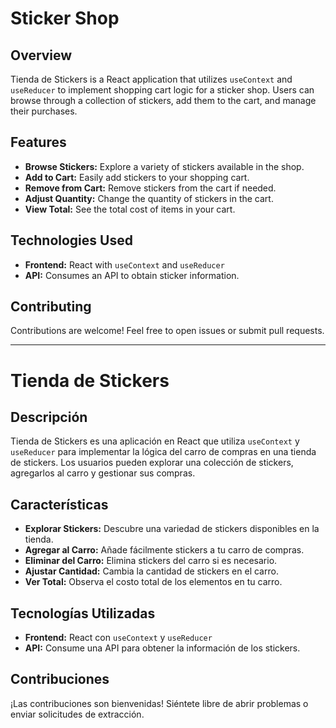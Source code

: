 # Sticker Shop

## Overview

Tienda de Stickers is a React application that utilizes `useContext` and `useReducer` to implement shopping cart logic for a sticker shop. Users can browse through a collection of stickers, add them to the cart, and manage their purchases.

## Features

- **Browse Stickers:** Explore a variety of stickers available in the shop.
- **Add to Cart:** Easily add stickers to your shopping cart.
- **Remove from Cart:** Remove stickers from the cart if needed.
- **Adjust Quantity:** Change the quantity of stickers in the cart.
- **View Total:** See the total cost of items in your cart.

## Technologies Used

- **Frontend:** React with `useContext` and `useReducer`
- **API:** Consumes an API to obtain sticker information.

## Contributing

Contributions are welcome! Feel free to open issues or submit pull requests.

---

# Tienda de Stickers

## Descripción

Tienda de Stickers es una aplicación en React que utiliza `useContext` y `useReducer` para implementar la lógica del carro de compras en una tienda de stickers. Los usuarios pueden explorar una colección de stickers, agregarlos al carro y gestionar sus compras.

## Características

- **Explorar Stickers:** Descubre una variedad de stickers disponibles en la tienda.
- **Agregar al Carro:** Añade fácilmente stickers a tu carro de compras.
- **Eliminar del Carro:** Elimina stickers del carro si es necesario.
- **Ajustar Cantidad:** Cambia la cantidad de stickers en el carro.
- **Ver Total:** Observa el costo total de los elementos en tu carro.

## Tecnologías Utilizadas

- **Frontend:** React con `useContext` y `useReducer`
- **API:** Consume una API para obtener la información de los stickers.

## Contribuciones

¡Las contribuciones son bienvenidas! Siéntete libre de abrir problemas o enviar solicitudes de extracción.
